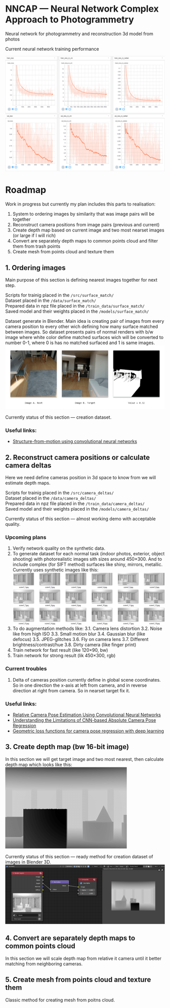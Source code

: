 # NNCAP — Neural Network Complex Approach to Photogrammetry 
Neural network for photogrammetry and reconstruction 3d model from photos

Current neural network training performance

![progress](/docs/train-results.png)


# Roadmap

Work in progress but currently my plan includes this parts to realisation:

1. System to ordering images by similarity that was image pairs will be together
2. Reconstruct camera positions from image pairs (previous and current)
3. Create depth map based on current image and two most nearset images (or large if I will rich)
4. Convert are separately depth maps to common points cloud and filter them from trash points
5. Create mesh from points cloud and texture them


## 1. Ordering images

Main purpose of this section is defining nearest images together for next step.  

Scripts for trainig placed in the `/src/surface_match/`  
Dataset placed in the `/data/surface_match/`  
Prepared data in npz file placed in the `/train_data/surface_match/`  
Saved model and their weights placed in the `/models/surface_match/`  

Dataset generate in Blender. Main idea is creating pair of images from every camera position to every other wich defining how many surface matched between images. So dataset presents pairs of normal renders with b/w image where white color define matched surfaces wich will be converted to number 0-1, where 0 is has no matched surfaced and 1 is same images.
![surface match dataset example](/docs/surface_match.png)

Currently status of this section — creation dataset.


### Useful links:
- [Structure-from-motion using convolutional neural networks](http://jultika.oulu.fi/files/nbnfioulu-201809062760.pdf)


## 2. Reconstruct camera positions or calculate camera deltas

Here we need define cameras position in 3d space to know from we will estimate depth maps.

Scripts for trainig placed in the `/src/camera_deltas/`  
Dataset placed in the `/data/camera_deltas/`  
Prepared data in npz file placed in the `/train_data/camera_deltas/`  
Saved model and their weights placed in the `/models/camera_deltas/`  

Currently status of this section — almost working demo with acceptable quality.


### Upcoming plans

1. Verify network quality on the synthetic data.
2. To generate dataset for each normal task (indoor photos, exterior, object shooting) with photorealistic images sith sizes around 450×300. And to include complex (for SIFT method) surfaces like shiny, mirrors, metallic.
Currently uses synthetic images like this:
![synt images](/docs/camera_deltas__synt-images.png)
3. To do augmentation methods like:
3.1. Camera lens distortion
3.2. Noise like from high ISO
3.3. Small motion blur
3.4. Gaussian blur (like defocus)
3.5. JPEG-glitches
3.6. Fly on camera lens
3.7. Different brightness/contrast/hue
3.8. Dirty camera (like finger print)
4. Train network for fast result (like 120×90, bw)
5. Train network for strong result (lik 450×300, rgb)


### Current troubles

1. Delta of cameras position currently define in global scene coordinates. So in one direction the x-axis at left from camera, and in reverse direction at right from camera.
So in nearset target fix it.


### Useful links:

- [Relative Camera Pose Estimation Using Convolutional Neural Networks](https://arxiv.org/pdf/1702.01381.pdf)
- [Understanding the Limitations of CNN-based Absolute Camera Pose Regression](https://arxiv.org/pdf/1903.07504v1.pdf)
- [Geometric loss functions for camera pose regression with deep learning](https://arxiv.org/pdf/1704.00390.pdf)


## 3. Create depth map (bw 16-bit image)

In this section we will get target image and two most nearest, then calculate depth map which looks like this:
![depth map example](/docs/depth_map__example.png)

Currently status of this section — ready method for creation dataset of images in Blender 3D.
![method for creation dataset with depth maps](/docs/depth_map__method.png)


## 4. Convert are separately depth maps to common points cloud

In this section we will scale depth map from relative it camera until it better matching from neighboring cameras.


## 5. Create mesh from points cloud and texture them

Classic method for creating mesh from poitns cloud.
